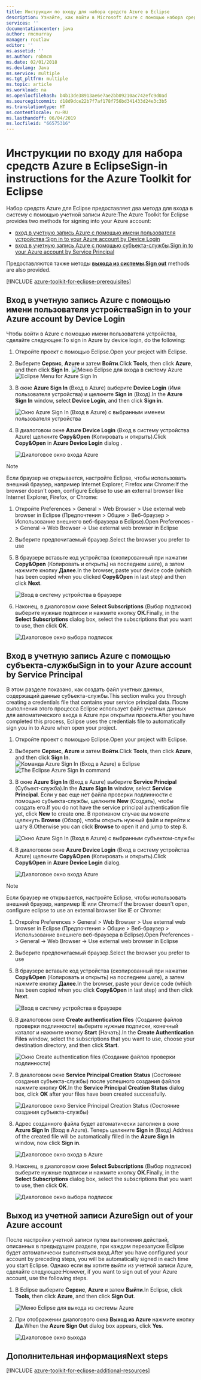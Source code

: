 ```yaml
---
title: Инструкции по входу для набора средств Azure в Eclipse
description: Узнайте, как войти в Microsoft Azure с помощью набора средств Azure для Eclipse.
services: ''
documentationcenter: java
author: rmcmurray
manager: routlaw
editor: ''
ms.assetid: ''
ms.author: robmcm
ms.date: 02/01/2018
ms.devlang: Java
ms.service: multiple
ms.tgt_pltfrm: multiple
ms.topic: article
ms.workload: na
ms.openlocfilehash: b4b13de38913ae6e7ae2bb09210ac742efc9d0ad
ms.sourcegitcommit: d18d9dce22b7f7af178f756bd341433d24e3c3b5
ms.translationtype: HT
ms.contentlocale: ru-RU
ms.lasthandoff: 06/04/2019
ms.locfileid: "66575316"
---
```

# <a name="sign-in-instructions-for-the-azure-toolkit-for-eclipse"></a><span data-ttu-id="4928d-103">Инструкции по входу для набора средств Azure в Eclipse</span><span class="sxs-lookup"><span data-stu-id="4928d-103">Sign-in instructions for the Azure Toolkit for Eclipse</span></span>

<span data-ttu-id="4928d-104">Набор средств Azure для Eclipse предоставляет два метода для входа в систему с помощью учетной записи Azure:</span><span class="sxs-lookup"><span data-stu-id="4928d-104">The Azure Toolkit for Eclipse provides two methods for signing into your Azure account:</span></span>

  - <span data-ttu-id="4928d-105">[вход в учетную запись Azure с помощью имени пользователя устройства](#sign-in-to-your-azure-account-by-device-login);</span><span class="sxs-lookup"><span data-stu-id="4928d-105">[Sign in to your Azure account by Device Login](#sign-in-to-your-azure-account-by-device-login)</span></span>
  - <span data-ttu-id="4928d-106">[вход в учетную запись Azure с помощью субъекта-службы](#sign-in-to-your-azure-account-by-service-principal).</span><span class="sxs-lookup"><span data-stu-id="4928d-106">[Sign in to your Azure account by Service Principal](#sign-in-to-your-azure-account-by-service-principal)</span></span>

<span data-ttu-id="4928d-107">Предоставляются также методы [**выхода из системы**](#sign-out-of-your-azure-account).</span><span class="sxs-lookup"><span data-stu-id="4928d-107">[**Sign out**](#sign-out-of-your-azure-account) methods are also provided.</span></span>

[!INCLUDE [azure-toolkit-for-eclipse-prerequisites](../includes/azure-toolkit-for-eclipse-prerequisites.md)]

## <a name="sign-in-to-your-azure-account-by-device-login"></a><span data-ttu-id="4928d-108">Вход в учетную запись Azure с помощью имени пользователя устройства</span><span class="sxs-lookup"><span data-stu-id="4928d-108">Sign in to your Azure account by Device Login</span></span>

<span data-ttu-id="4928d-109">Чтобы войти в Azure с помощью имени пользователя устройства, сделайте следующее:</span><span class="sxs-lookup"><span data-stu-id="4928d-109">To sign in Azure by device login, do the following:</span></span>

1. <span data-ttu-id="4928d-110">Откройте проект с помощью Eclipse.</span><span class="sxs-lookup"><span data-stu-id="4928d-110">Open your project with Eclipse.</span></span>

2. <span data-ttu-id="4928d-111">Выберите **Сервис**, **Azure** и затем **Войти**.</span><span class="sxs-lookup"><span data-stu-id="4928d-111">Click **Tools**, then click **Azure**, and then click **Sign In**.</span></span>
   <span data-ttu-id="4928d-112">![Меню Eclipse для входа в систему Azure][I01]</span><span class="sxs-lookup"><span data-stu-id="4928d-112">![Eclipse Menu for Azure Sign In][I01]</span></span>

3. <span data-ttu-id="4928d-113">В окне **Azure Sign In** (Вход в Azure) выберите **Device Login** (Имя пользователя устройства) и щелкните **Sign in** (Вход).</span><span class="sxs-lookup"><span data-stu-id="4928d-113">In the **Azure Sign In** window, select **Device Login**, and then click **Sign in**.</span></span>

   ![Окно Azure Sign In (Вход в Azure) с выбранным именем пользователя устройства][I02]

4. <span data-ttu-id="4928d-115">В диалоговом окне **Azure Device Login** (Вход в систему устройства Azure) щелкните **Copy&Open** (Копировать и открыть).</span><span class="sxs-lookup"><span data-stu-id="4928d-115">Click **Copy&Open** in **Azure Device Login** dialog .</span></span>

   ![Диалоговое окно входа Azure][I03]

> [!NOTE]
>
> <span data-ttu-id="4928d-117">Если браузер не открывается, настройте Eclipse, чтобы использовать внешний браузер, например Internet Explorer, Firefox или Chrome:</span><span class="sxs-lookup"><span data-stu-id="4928d-117">If the browser doesn't open, configure Eclipse to use an external browser like Internet Explorer, Firefox, or Chrome:</span></span>
>
> 1. <span data-ttu-id="4928d-118">Откройте Preferences > General > Web Browser > Use external web browser in Eclipse (Предпочтения > Общие > Веб-браузер > Использование внешнего веб-браузера в Eclipse).</span><span class="sxs-lookup"><span data-stu-id="4928d-118">Open Preferences -> General -> Web Browser -> Use external web browser in Eclipse</span></span>
>
> 2. <span data-ttu-id="4928d-119">Выберите предпочитаемый браузер.</span><span class="sxs-lookup"><span data-stu-id="4928d-119">Select the browser you prefer to use</span></span>
>

5. <span data-ttu-id="4928d-120">В браузере вставьте код устройства (скопированный при нажатии **Copy&Open** (Копировать и открыть) на последнем шаге), а затем нажмите кнопку **Далее**.</span><span class="sxs-lookup"><span data-stu-id="4928d-120">In the browser, paste your device code (which has been copied when you clicked **Copy&Open** in last step) and then click **Next**.</span></span>

   ![Вход в систему устройства в браузере][I04]

6. <span data-ttu-id="4928d-122">Наконец, в диалоговом окне **Select Subscriptions** (Выбор подписок) выберите нужные подписки и нажмите кнопку **ОК**.</span><span class="sxs-lookup"><span data-stu-id="4928d-122">Finally, in the **Select Subscriptions** dialog box, select the subscriptions that you want to use, then click **OK**.</span></span>

   ![Диалоговое окно выбора подписок][I05]

## <a name="sign-in-to-your-azure-account-by-service-principal"></a><span data-ttu-id="4928d-124">Вход в учетную запись Azure с помощью субъекта-службы</span><span class="sxs-lookup"><span data-stu-id="4928d-124">Sign in to your Azure account by Service Principal</span></span>

<span data-ttu-id="4928d-125">В этом разделе показано, как создать файл учетных данных, содержащий данные субъекта-службы.</span><span class="sxs-lookup"><span data-stu-id="4928d-125">This section walks you through creating a credentials file that contains your service principal data.</span></span> <span data-ttu-id="4928d-126">После выполнения этого процесса Eclipse использует файл учетных данных для автоматического входа в Azure при открытии проекта.</span><span class="sxs-lookup"><span data-stu-id="4928d-126">After you have completed this process, Eclipse uses the credentials file to automatically sign you in to Azure when open your project.</span></span>

1. <span data-ttu-id="4928d-127">Откройте проект с помощью Eclipse.</span><span class="sxs-lookup"><span data-stu-id="4928d-127">Open your project with Eclipse.</span></span>

2. <span data-ttu-id="4928d-128">Выберите **Сервис**, **Azure** и затем **Войти**.</span><span class="sxs-lookup"><span data-stu-id="4928d-128">Click **Tools**, then click **Azure**, and then click **Sign In**.</span></span>
   <span data-ttu-id="4928d-129">![Команда Azure Sign In (Вход в Azure) в Eclipse][A01]</span><span class="sxs-lookup"><span data-stu-id="4928d-129">![The Eclipse Azure Sign In command][A01]</span></span>

3. <span data-ttu-id="4928d-130">В окне **Azure Sign In** (Вход в Azure) выберите **Service Principal** (Субъект-служба).</span><span class="sxs-lookup"><span data-stu-id="4928d-130">In the **Azure Sign In** window, select **Service Principal**.</span></span> <span data-ttu-id="4928d-131">Если у вас еще нет файла проверки подлинности с помощью субъекта-службы, щелкните **New** (Создать), чтобы создать его.</span><span class="sxs-lookup"><span data-stu-id="4928d-131">If you do not have the service principal authentication file yet, click **New** to create one.</span></span> <span data-ttu-id="4928d-132">В противном случае вы можете щелкнуть **Browse** (Обзор), чтобы открыть нужный файл и перейти к шагу 8.</span><span class="sxs-lookup"><span data-stu-id="4928d-132">Otherwise you can click **Browse** to open it and jump to step 8.</span></span>

   ![Окно Azure Sign In (Вход в Azure) с выбранным субъектом-службы][A02]

4. <span data-ttu-id="4928d-134">В диалоговом окне **Azure Device Login** (Вход в систему устройства Azure) щелкните **Copy&Open** (Копировать и открыть).</span><span class="sxs-lookup"><span data-stu-id="4928d-134">Click **Copy&Open** in **Azure Device Login** dialog.</span></span>

   ![Диалоговое окно входа Azure][A08]

> [!NOTE]
>
> <span data-ttu-id="4928d-136">Если браузер не открывается, настройте Eclipse, чтобы использовать внешний браузер, например IE или Chrome:</span><span class="sxs-lookup"><span data-stu-id="4928d-136">If the browser doesn't open, configure eclipse to use an external browser like IE or Chrome:</span></span>
>
> 1. <span data-ttu-id="4928d-137">Откройте Preferences > General > Web Browser > Use external web browser in Eclipse (Предпочтения > Общие > Веб-браузер > Использование внешнего веб-браузера в Eclipse).</span><span class="sxs-lookup"><span data-stu-id="4928d-137">Open Preferences -> General -> Web Browser -> Use external web browser in Eclipse</span></span>
>
> 2. <span data-ttu-id="4928d-138">Выберите предпочитаемый браузер.</span><span class="sxs-lookup"><span data-stu-id="4928d-138">Select the browser you prefer to use</span></span>
>

5. <span data-ttu-id="4928d-139">В браузере вставьте код устройства (скопированный при нажатии **Copy&Open** (Копировать и открыть) на последнем шаге), а затем нажмите кнопку **Далее**.</span><span class="sxs-lookup"><span data-stu-id="4928d-139">In the browser, paste your device code (which has been copied when you click **Copy&Open** in last step) and then click **Next**.</span></span>

   ![Вход в систему устройства в браузере][A03]

6. <span data-ttu-id="4928d-141">В диалоговом окне **Create authentication files** (Создание файлов проверки подлинности) выберите нужные подписки, конечный каталог и нажмите кнопку **Start** (Начать).</span><span class="sxs-lookup"><span data-stu-id="4928d-141">In the **Create Authentication Files** window, select the subscriptions that you want to use, choose your destination directory, and then click **Start**.</span></span>

   ![Окно Create authentication files (Создание файлов проверки подлинности)][A04]

7. <span data-ttu-id="4928d-143">В диалоговом окне **Service Principal Creation Status** (Состояние создания субъекта-службы) после успешного создания файлов нажмите кнопку **ОК**.</span><span class="sxs-lookup"><span data-stu-id="4928d-143">In the **Service Principal Creation Status** dialog box, click **OK** after your files have been created successfully.</span></span>

   ![Диалоговое окно Service Principal Creation Status (Состояние создания субъекта-службы)][A05]

8. <span data-ttu-id="4928d-145">Адрес созданного файла будет автоматически заполнен в окне **Azure Sign In** (Вход в Azure). Теперь щелкните **Sign in** (Вход).</span><span class="sxs-lookup"><span data-stu-id="4928d-145">Address of the created file will be automatically filled in the **Azure Sign In** window, now click **Sign in**.</span></span>

   ![Диалоговое окно входа в Azure][A06]

9. <span data-ttu-id="4928d-147">Наконец, в диалоговом окне **Select Subscriptions** (Выбор подписок) выберите нужные подписки и нажмите кнопку **ОК**.</span><span class="sxs-lookup"><span data-stu-id="4928d-147">Finally, in the **Select Subscriptions** dialog box, select the subscriptions that you want to use, then click **OK**.</span></span>

   ![Диалоговое окно выбора подписок][A07]

## <a name="sign-out-of-your-azure-account"></a><span data-ttu-id="4928d-149">Выход из учетной записи Azure</span><span class="sxs-lookup"><span data-stu-id="4928d-149">Sign out of your Azure account</span></span>

<span data-ttu-id="4928d-150">После настройки учетной записи путем выполнения действий, описанных в предыдущем разделе, при каждом перезапуске Eclipse будет автоматически выполняться вход.</span><span class="sxs-lookup"><span data-stu-id="4928d-150">After you have configured your account by preceding steps, you will be automatically signed in each time you start Eclipse.</span></span> <span data-ttu-id="4928d-151">Однако если вы хотите выйти из учетной записи Azure, сделайте следующее:</span><span class="sxs-lookup"><span data-stu-id="4928d-151">However, if you want to sign out of your Azure account, use the following steps.</span></span>

1. <span data-ttu-id="4928d-152">В Eclipse выберите **Сервис**, **Azure** и затем **Выйти**.</span><span class="sxs-lookup"><span data-stu-id="4928d-152">In Eclipse, click **Tools**, then click **Azure**, and then click **Sign Out**.</span></span>

   ![Меню Eclipse для выхода из системы Azure][L01]

2. <span data-ttu-id="4928d-154">При отображении диалогового окна **Выход из Azure** нажмите кнопку **Да**.</span><span class="sxs-lookup"><span data-stu-id="4928d-154">When the **Azure Sign Out** dialog box appears, click **Yes**.</span></span>

   ![Диалоговое окно выхода][L02]

## <a name="next-steps"></a><span data-ttu-id="4928d-156">Дополнительная информация</span><span class="sxs-lookup"><span data-stu-id="4928d-156">Next steps</span></span>

[!INCLUDE [azure-toolkit-for-eclipse-additional-resources](../includes/azure-toolkit-for-eclipse-additional-resources.md)]

<!-- URL List -->


<!-- IMG List -->

[I01]: media/azure-toolkit-for-eclipse-sign-in-instructions/I01.png
[I02]: media/azure-toolkit-for-eclipse-sign-in-instructions/I02.png
[I03]: media/azure-toolkit-for-eclipse-sign-in-instructions/I03.png
[I04]: media/azure-toolkit-for-eclipse-sign-in-instructions/I04.png
[I05]: media/azure-toolkit-for-eclipse-sign-in-instructions/I05.png

[A01]: media/azure-toolkit-for-eclipse-sign-in-instructions/A01.png
[A02]: media/azure-toolkit-for-eclipse-sign-in-instructions/A02.png
[A03]: media/azure-toolkit-for-eclipse-sign-in-instructions/A03.png
[A04]: media/azure-toolkit-for-eclipse-sign-in-instructions/A04.png
[A05]: media/azure-toolkit-for-eclipse-sign-in-instructions/A05.png
[A06]: media/azure-toolkit-for-eclipse-sign-in-instructions/A06.png
[A07]: media/azure-toolkit-for-eclipse-sign-in-instructions/A07.png
[A08]: media/azure-toolkit-for-eclipse-sign-in-instructions/A08.png

[L01]: media/azure-toolkit-for-eclipse-sign-in-instructions/L01.png
[L02]: media/azure-toolkit-for-eclipse-sign-in-instructions/L02.png
[L03]: media/azure-toolkit-for-eclipse-sign-in-instructions/L03.png
